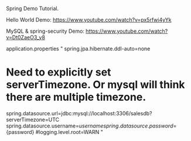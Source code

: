 
Spring Demo Tutorial. 

Hello World Demo: https://www.youtube.com/watch?v=px5rfwi4yYk

MySQL & spring-security Demo: https://www.youtube.com/watch?v=Dt0ZaeO3_y8

application.properties
"
spring.jpa.hibernate.ddl-auto=none
# Need to explicitly set serverTimezone. Or mysql will think there are multiple timezone. 
spring.datasource.url=jdbc:mysql://localhost:3306/salesdb?serverTimezone=UTC
spring.datasource.username=${username}
spring.datasource.password=${password}
#logging.level.root=WARN
"

